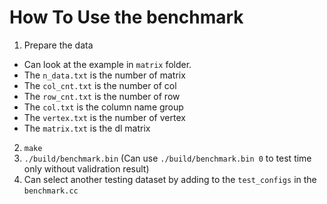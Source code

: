 # How To Use the benchmark

1. Prepare the data
  - Can look at the example in `matrix` folder.
  - The `n_data.txt` is the number of matrix
  - The `col_cnt.txt` is the number of col
  - The `row_cnt.txt` is the number of row
  - The `col.txt` is the column name group
  - The `vertex.txt` is the number of vertex
  - The `matrix.txt` is the dl matrix
2. `make`
3. `./build/benchmark.bin` (Can use `./build/benchmark.bin 0` to test time only without  validration result)
4. Can select another testing dataset by adding to the `test_configs` in the `benchmark.cc`
